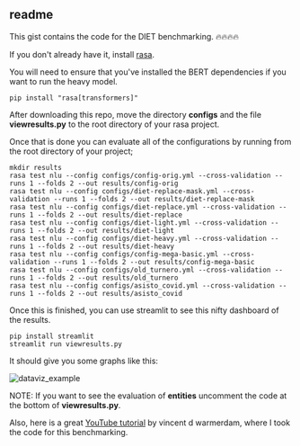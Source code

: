## readme 

This gist contains the code for the DIET benchmarking. 🔥🔥🔥🔥

If you don't already have it, install [rasa](https://rasa.com/docs/rasa/user-guide/installation/).

You will need to ensure that you've installed the BERT dependencies if you
want to run the heavy model. 

```
pip install "rasa[transformers]"
```

After downloading this repo, move the directory **configs** and the file **viewresults.py** to the root directory of your rasa project.

Once that is done you can evaluate all of the configurations by running from the root directory of your project; 

```
mkdir results
rasa test nlu --config configs/config-orig.yml --cross-validation --runs 1 --folds 2 --out results/config-orig
rasa test nlu --config configs/diet-replace-mask.yml --cross-validation --runs 1 --folds 2 --out results/diet-replace-mask
rasa test nlu --config configs/diet-replace.yml --cross-validation --runs 1 --folds 2 --out results/diet-replace
rasa test nlu --config configs/diet-light.yml --cross-validation --runs 1 --folds 2 --out results/diet-light
rasa test nlu --config configs/diet-heavy.yml --cross-validation --runs 1 --folds 2 --out results/diet-heavy
rasa test nlu --config configs/config-mega-basic.yml --cross-validation --runs 1 --folds 2 --out results/config-mega-basic
rasa test nlu --config configs/old_turnero.yml --cross-validation --runs 1 --folds 2 --out results/old_turnero
rasa test nlu --config configs/asisto_covid.yml --cross-validation --runs 1 --folds 2 --out results/asisto_covid
```

Once this is finished, you can use streamlit to see this nifty dashboard of the results. 

```
pip install streamlit
streamlit run viewresults.py
```
It should give you some graphs like this:

![dataviz_example](example_visualization.png "example data viz")

NOTE: If you want to see the evaluation of **entities** uncomment the code at the bottom of **viewresults.py**.

Also, here is a great [YouTube tutorial](https://youtu.be/oj5oPGDlep4) by vincent d warmerdam, where I took the code for this benchmarking.
